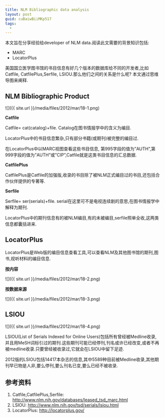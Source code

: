 ```yaml
---
title: NLM Bibliographic data analysis
layout: post
guid: cuBaiwBiiMKp517
tags:
  - 
---
```



本文旨在分享经验给developer of NLM data.阅读此文需要的背景知识包括:

* MARC
* LocatorPlus

美国国立医学图书馆的书目信息有好几个版本的数据库给不同的开发者,比如Catfile, CatfilePlus,Serfile, LSIOU.那么他们之间的关系是什么呢? 本文通过思维导图来阐释.

## NLM Bibliographic Product

<span class="image-600">![]({{ site.url }}/media/files/2012/mar/18-1.png)</span>


**Catfile**  

Catfile= cat(catalog)+file. Catalog在图书情报学中的含义为编目.

LocatorPlus中的书目信息繁杂,只有部分书籍(或期刊)被完整的编目过.

在LocatorPlus中以MARC视图查看这些书目信息, 第995字段的值为”AUTH”,第999字段的值为”AUTH”或”CIP”,Catfile就是这类书目信息的汇总数据.

**CatfilePlus**

CatfilePlus是Catfile的加强版,收录的书目除了被NLM正式编目过的书目,还包括合作伙伴提供的专著等.

**Serfile**

Serfile= ser(serials)+file. serial在这里可不是电视连续剧的意思,在图书情报学中解释为期刊.

LocatorPlus中的期刊信息有的被NLM编目,有的未被编目,serfile照单全收,这两类信息都囊括进来.

## LocatorPlus

LocatorPlus是Web版的编目信息查看工具,可以查看NLM及其他图书馆的期刊,图书,视听材料的编目信息.

**按内容**

<span class="image-600">![]({{ site.url }}/media/files/2012/mar/18-2.png)</span>

**按数据来源**

<span class="image-600">![]({{ site.url }}/media/files/2012/mar/18-3.png)</span>

## LSIOU

<span class="image-600">![]({{ site.url }}/media/files/2012/mar/18-4.png)</span>

LSIOU(List of Serials Indexed for Online Users)包括所有曾经被Medline收录,并且用MeSH词标引过的期刊.这些期刊可能已经停刊,刊名或许已经改变,或者不再被medline收录.只要曾经被收录过,它就会在LSIOU中留下足迹.

2012版的LSIOU包括14417本杂志的信息,其中5589种目前被Medline收录,其他期刊早已物是人非,要么停刊,要么刊名已变,要么已经不被收录.

## 参考资料

1. Catfile,CatfilePlus,Serfile: http://www.nlm.nih.gov/databases/leased_tsd_marc.html
2. LSIOU: http://www.nlm.nih.gov/tsd/serials/lsiou.html
3. LocatorPlus: http://locatorplus.gov/